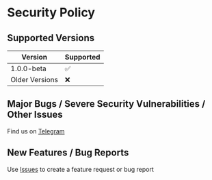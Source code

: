 # Security Policy

## Supported Versions

| Version        | Supported          |
|----------------| ------------------ |
| 1.0.0-beta     | :white_check_mark: |
| Older Versions | :x:                |


## Major Bugs / Severe Security Vulnerabilities / Other Issues
Find us on [Telegram](https://t.me/joinchat/DbwzvRz1Z5agj8pIobYPww)


## New Features / Bug Reports
Use [Issues](https://github.com/moldypenguins/Gandalf/issues) to create a feature request or bug report
